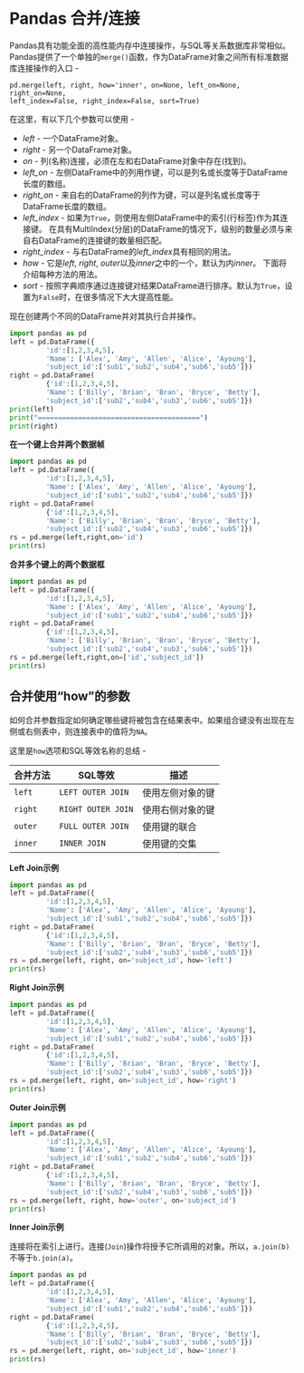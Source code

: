 # Pandas 合并/连接

Pandas具有功能全面的高性能内存中连接操作，与SQL等关系数据库非常相似。
Pandas提供了一个单独的`merge()`函数，作为DataFrame对象之间所有标准数据库连接操作的入口 -

```
pd.merge(left, right, how='inner', on=None, left_on=None, right_on=None,
left_index=False, right_index=False, sort=True)
```

在这里，有以下几个参数可以使用 -

- *left* - 一个DataFrame对象。
- *right* - 另一个DataFrame对象。
- *on* - 列(名称)连接，必须在左和右DataFrame对象中存在(找到)。
- *left_on* - 左侧DataFrame中的列用作键，可以是列名或长度等于DataFrame长度的数组。
- *right_on* - 来自右的DataFrame的列作为键，可以是列名或长度等于DataFrame长度的数组。
- *left_index* - 如果为`True`，则使用左侧DataFrame中的索引(行标签)作为其连接键。 在具有MultiIndex(分层)的DataFrame的情况下，级别的数量必须与来自右DataFrame的连接键的数量相匹配。
- *right_index* - 与右DataFrame的*left_index*具有相同的用法。
- *how* - 它是*left*, *right*, *outer*以及*inner*之中的一个，默认为内*inner*。 下面将介绍每种方法的用法。
- *sort* - 按照字典顺序通过连接键对结果DataFrame进行排序。默认为`True`，设置为`False`时，在很多情况下大大提高性能。

现在创建两个不同的DataFrame并对其执行合并操作。

```python
import pandas as pd
left = pd.DataFrame({
         'id':[1,2,3,4,5],
         'Name': ['Alex', 'Amy', 'Allen', 'Alice', 'Ayoung'],
         'subject_id':['sub1','sub2','sub4','sub6','sub5']})
right = pd.DataFrame(
         {'id':[1,2,3,4,5],
         'Name': ['Billy', 'Brian', 'Bran', 'Bryce', 'Betty'],
         'subject_id':['sub2','sub4','sub3','sub6','sub5']})
print(left)
print("========================================")
print(right)
```

**在一个键上合并两个数据帧**

```python
import pandas as pd
left = pd.DataFrame({
         'id':[1,2,3,4,5],
         'Name': ['Alex', 'Amy', 'Allen', 'Alice', 'Ayoung'],
         'subject_id':['sub1','sub2','sub4','sub6','sub5']})
right = pd.DataFrame(
         {'id':[1,2,3,4,5],
         'Name': ['Billy', 'Brian', 'Bran', 'Bryce', 'Betty'],
         'subject_id':['sub2','sub4','sub3','sub6','sub5']})
rs = pd.merge(left,right,on='id')
print(rs)
```

**合并多个键上的两个数据框**

```python
import pandas as pd
left = pd.DataFrame({
         'id':[1,2,3,4,5],
         'Name': ['Alex', 'Amy', 'Allen', 'Alice', 'Ayoung'],
         'subject_id':['sub1','sub2','sub4','sub6','sub5']})
right = pd.DataFrame(
         {'id':[1,2,3,4,5],
         'Name': ['Billy', 'Brian', 'Bran', 'Bryce', 'Betty'],
         'subject_id':['sub2','sub4','sub3','sub6','sub5']})
rs = pd.merge(left,right,on=['id','subject_id'])
print(rs)
```

## 合并使用“how”的参数

如何合并参数指定如何确定哪些键将被包含在结果表中。如果组合键没有出现在左侧或右侧表中，则连接表中的值将为`NA`。

这里是`how`选项和SQL等效名称的总结 -

| 合并方法 | SQL等效            | 描述             |
| -------- | ------------------ | ---------------- |
| `left`   | `LEFT OUTER JOIN`  | 使用左侧对象的键 |
| `right`  | `RIGHT OUTER JOIN` | 使用右侧对象的键 |
| `outer`  | `FULL OUTER JOIN`  | 使用键的联合     |
| `inner`  | `INNER JOIN`       | 使用键的交集     |

**Left Join示例**

```python
import pandas as pd
left = pd.DataFrame({
         'id':[1,2,3,4,5],
         'Name': ['Alex', 'Amy', 'Allen', 'Alice', 'Ayoung'],
         'subject_id':['sub1','sub2','sub4','sub6','sub5']})
right = pd.DataFrame(
         {'id':[1,2,3,4,5],
         'Name': ['Billy', 'Brian', 'Bran', 'Bryce', 'Betty'],
         'subject_id':['sub2','sub4','sub3','sub6','sub5']})
rs = pd.merge(left, right, on='subject_id', how='left')
print(rs)
```

**Right Join示例**

```python
import pandas as pd
left = pd.DataFrame({
         'id':[1,2,3,4,5],
         'Name': ['Alex', 'Amy', 'Allen', 'Alice', 'Ayoung'],
         'subject_id':['sub1','sub2','sub4','sub6','sub5']})
right = pd.DataFrame(
         {'id':[1,2,3,4,5],
         'Name': ['Billy', 'Brian', 'Bran', 'Bryce', 'Betty'],
         'subject_id':['sub2','sub4','sub3','sub6','sub5']})
rs = pd.merge(left, right, on='subject_id', how='right')
print(rs)
```

**Outer Join示例**

```python
import pandas as pd
left = pd.DataFrame({
         'id':[1,2,3,4,5],
         'Name': ['Alex', 'Amy', 'Allen', 'Alice', 'Ayoung'],
         'subject_id':['sub1','sub2','sub4','sub6','sub5']})
right = pd.DataFrame(
         {'id':[1,2,3,4,5],
         'Name': ['Billy', 'Brian', 'Bran', 'Bryce', 'Betty'],
         'subject_id':['sub2','sub4','sub3','sub6','sub5']})
rs = pd.merge(left, right, how='outer', on='subject_id')
print(rs)
```

**Inner Join示例**

连接将在索引上进行。连接(`Join`)操作将授予它所调用的对象。所以，`a.join(b)`不等于`b.join(a)`。

```python
import pandas as pd
left = pd.DataFrame({
         'id':[1,2,3,4,5],
         'Name': ['Alex', 'Amy', 'Allen', 'Alice', 'Ayoung'],
         'subject_id':['sub1','sub2','sub4','sub6','sub5']})
right = pd.DataFrame(
         {'id':[1,2,3,4,5],
         'Name': ['Billy', 'Brian', 'Bran', 'Bryce', 'Betty'],
         'subject_id':['sub2','sub4','sub3','sub6','sub5']})
rs = pd.merge(left, right, on='subject_id', how='inner')
print(rs)
```